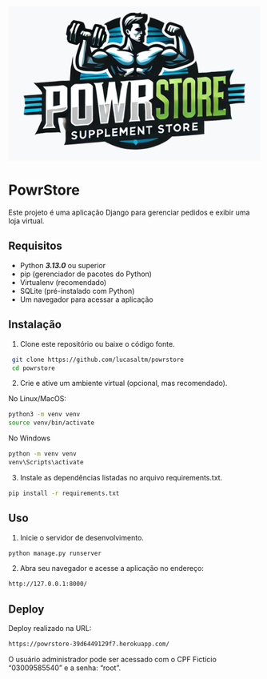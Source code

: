 ![PowrStore](static/imagens/powerstore.png)

# PowrStore
Este projeto é uma aplicação Django para gerenciar pedidos e exibir uma loja virtual.

## Requisitos
- Python ***3.13.0*** ou superior
- pip (gerenciador de pacotes do Python)
- Virtualenv (recomendado)
- SQLite (pré-instalado com Python)
- Um navegador para acessar a aplicação

## Instalação
1. Clone este repositório ou baixe o código fonte.
  ```bash
   git clone https://github.com/lucasaltm/powrstore
   cd powrstore
 ```

2. Crie e ative um ambiente virtual (opcional, mas recomendado).

No Linux/MacOS:
```bash
python3 -m venv venv
source venv/bin/activate
 ```

No Windows
```bash
python -m venv venv
venv\Scripts\activate
 ```

3. Instale as dependências listadas no arquivo requirements.txt.

```bash
pip install -r requirements.txt
 ```

## Uso
1. Inicie o servidor de desenvolvimento.
```bash
python manage.py runserver
 ```


2. Abra seu navegador e acesse a aplicação no endereço:
```bash
http://127.0.0.1:8000/
 ```

## Deploy

Deploy realizado na URL:
```bash
https://powrstore-39d6449129f7.herokuapp.com/
 ```

O usuário administrador pode ser acessado com o CPF Fictício “03009585540” e a senha: “root”.
